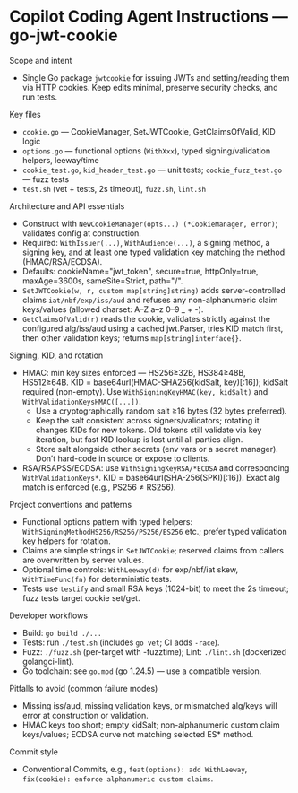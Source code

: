 # Copilot Coding Agent Instructions — go-jwt-cookie

Scope and intent
- Single Go package `jwtcookie` for issuing JWTs and setting/reading them via HTTP cookies. Keep edits minimal, preserve security checks, and run tests.

Key files
- `cookie.go` — CookieManager, SetJWTCookie, GetClaimsOfValid, KID logic
- `options.go` — functional options (`WithXxx`), typed signing/validation helpers, leeway/time
- `cookie_test.go`, `kid_header_test.go` — unit tests; `cookie_fuzz_test.go` — fuzz tests
- `test.sh` (vet + tests, 2s timeout), `fuzz.sh`, `lint.sh`

Architecture and API essentials
- Construct with `NewCookieManager(opts...) (*CookieManager, error)`; validates config at construction.
- Required: `WithIssuer(...)`, `WithAudience(...)`, a signing method, a signing key, and at least one typed validation key matching the method (HMAC/RSA/ECDSA).
- Defaults: cookieName="jwt_token", secure=true, httpOnly=true, maxAge=3600s, sameSite=Strict, path="/".
- `SetJWTCookie(w, r, custom map[string]string)` adds server-controlled claims `iat/nbf/exp/iss/aud` and refuses any non-alphanumeric claim keys/values (allowed charset: A–Z a–z 0–9 _ + -).
- `GetClaimsOfValid(r)` reads the cookie, validates strictly against the configured alg/iss/aud using a cached jwt.Parser, tries KID match first, then other validation keys; returns `map[string]interface{}`.

Signing, KID, and rotation
- HMAC: min key sizes enforced — HS256≥32B, HS384≥48B, HS512≥64B. KID = base64url(HMAC-SHA256(kidSalt, key)[:16]); kidSalt required (non-empty). Use `WithSigningKeyHMAC(key, kidSalt)` and `WithValidationKeysHMAC([...])`.
	- Use a cryptographically random salt ≥16 bytes (32 bytes preferred).
	- Keep the salt consistent across signers/validators; rotating it changes KIDs for new tokens. Old tokens still validate via key iteration, but fast KID lookup is lost until all parties align.
	- Store salt alongside other secrets (env vars or a secret manager). Don’t hard-code in source or expose to clients.
- RSA/RSAPSS/ECDSA: use `WithSigningKeyRSA/*ECDSA` and corresponding `WithValidationKeys*`. KID = base64url(SHA-256(SPKI)[:16]). Exact alg match is enforced (e.g., PS256 ≠ RS256).

Project conventions and patterns
- Functional options pattern with typed helpers: `WithSigningMethodHS256/RS256/PS256/ES256` etc.; prefer typed validation key helpers for rotation.
- Claims are simple strings in `SetJWTCookie`; reserved claims from callers are overwritten by server values.
- Optional time controls: `WithLeeway(d)` for exp/nbf/iat skew, `WithTimeFunc(fn)` for deterministic tests.
- Tests use `testify` and small RSA keys (1024-bit) to meet the 2s timeout; fuzz tests target cookie set/get.

Developer workflows
- Build: `go build ./...`
- Tests: run `./test.sh` (includes `go vet`; CI adds `-race`).
- Fuzz: `./fuzz.sh` (per-target with -fuzztime); Lint: `./lint.sh` (dockerized golangci-lint).
- Go toolchain: see `go.mod` (go 1.24.5) — use a compatible version.

Pitfalls to avoid (common failure modes)
- Missing iss/aud, missing validation keys, or mismatched alg/keys will error at construction or validation.
- HMAC keys too short; empty kidSalt; non-alphanumeric custom claim keys/values; ECDSA curve not matching selected ES* method.

Commit style
- Conventional Commits, e.g., `feat(options): add WithLeeway`, `fix(cookie): enforce alphanumeric custom claims`.
```